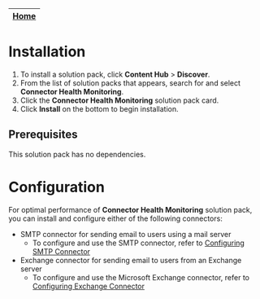 | [Home](https://github.com/fortinet-fortisoar/solution-pack-connector-health-monitoring/blob/release/1.0.0/README.md) |
|----------------------------------------------------------------------------------------------------------------------|

# Installation

1. To install a solution pack, click **Content Hub** > **Discover**.
2. From the list of solution packs that appears, search for and select **Connector Health Monitoring**.
3. Click the **Connector Health Monitoring** solution pack card.
4. Click **Install** on the bottom to begin installation.

## Prerequisites

This solution pack has no dependencies.

# Configuration

For optimal performance of **Connector Health Monitoring** solution pack, you can install and configure either of the following connectors:

- SMTP connector for sending email to users using a mail server
    - To configure and use the SMTP connector, refer to [Configuring SMTP Connector](https://docs.fortinet.com/document/fortisoar/2.4.3/smtp-connector/327/smtp-connector-v2-4-3)
- Exchange connector for sending email to users from an Exchange server
    - To configure and use the Microsoft Exchange connector, refer to [Configuring Exchange Connector](https://docs.fortinet.com/document/fortisoar/4.0.0/exchange/295/exchange-v4-0-0)
